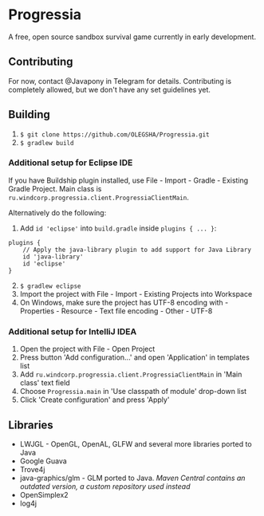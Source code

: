# Progressia
A free, open source sandbox survival game currently in early development.

## Contributing

For now, contact @Javapony in Telegram for details. Contributing is completely allowed, but we don't have any set guidelines yet.

## Building

1. `$ git clone https://github.com/OLEGSHA/Progressia.git`
2. `$ gradlew build`

### Additional setup for Eclipse IDE

If you have Buildship plugin installed, use File - Import - Gradle - Existing Gradle Project. Main class is `ru.windcorp.progressia.client.ProgressiaClientMain`.

Alternatively do the following:

1. Add `id 'eclipse'` into `build.gradle` inside `plugins { ... }`:
```
plugins {
    // Apply the java-library plugin to add support for Java Library
    id 'java-library'
    id 'eclipse'
}
```
2. `$ gradlew eclipse`
3. Import the project with File - Import - Existing Projects into Workspace
4. On Windows, make sure the project has UTF-8 encoding with <RMB on project in project tree> - Properties - Resource - Text file encoding - Other - UTF-8

### Additional setup for IntelliJ IDEA

1. Open the project with File - Open Project
2. Press button 'Add configuration...' and open 'Application' in templates list
3. Add `ru.windcorp.progressia.client.ProgressiaClientMain` in 'Main class' text field
4. Choose `Progressia.main` in 'Use classpath of module' drop-down list
5. Click 'Create configuration' and press 'Apply'

## Libraries

* LWJGL - OpenGL, OpenAL, GLFW and several more libraries ported to Java
* Google Guava
* Trove4j
* java-graphics/glm - GLM ported to Java. _Maven Central contains an outdated version, a custom repository used instead_
* OpenSimplex2
* log4j
